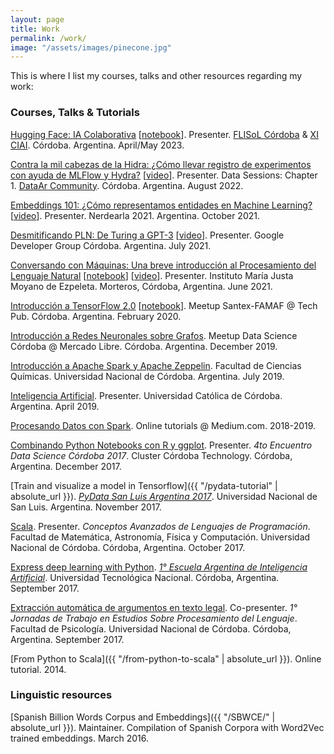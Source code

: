 ```yaml
---
layout: page
title: Work
permalink: /work/
image: "/assets/images/pinecone.jpg"
---
```


This is where I list my courses, talks and other resources regarding my work:

### Courses, Talks & Tutorials
<a name="#courses"></a>

[Hugging Face: IA Colaborativa](https://huggingface.co/crscardellino/flisol-cba-martin-fierro)
[[notebook](https://huggingface.co/crscardellino/flisol-cba-martin-fierro/blob/main/flisol-cordoba-2023.ipynb)].
Presenter. [FLISoL Córdoba](https://cordoba.flisol.org.ar/) &
[XI CIAI](https://fcefyn.unc.edu.ar/facultad/secretarias/extension/prosecretaria-de-desarrollo-sostenible/xi-congreso-de-innovacion-ambiente-e-ingenieria/).
Córdoba. Argentina. April/May 2023.

[Contra la mil cabezas de la Hidra: ¿Cómo llevar registro de experimentos con ayuda de MLFlow y Hydra?](https://github.com/crscardellino/data-ar-mlflow-hydra)
[[video](https://www.youtube.com/watch?v=_fHMlNdp08w&t=5986s)].
Presenter. Data Sessions: Chapter 1. [DataAr Community](https://linktr.ee/dataarcommunity). Córdoba. Argentina. August 2022.

[Embeddings 101: ¿Cómo representamos entidades en Machine Learning?](https://docs.google.com/presentation/d/1bGA1W59WeVyzWv7BMpKMALyPui9XDjxUjfy2lk93lDI/edit?usp=sharing)
[[video](https://www.youtube.com/watch?v=_RvSQsV12fM)].
Presenter. Nerdearla 2021. Argentina. October 2021.

[Desmitificando PLN: De Turing a GPT-3](https://docs.google.com/presentation/d/1aMhYF-3WvDx7hRdqCi7zFJJFeVnZnoZoYqNE2WoHlKc/edit#slide=id.g62fc528f49_1_72)
[[video](https://www.youtube.com/watch?v=f-uOKtk2tS4)].
Presenter. Google Developer Group Córdoba.  Argentina. July 2021.

[Conversando con Máquinas: Una breve introducción al Procesamiento del Lenguaje
Natural](https://docs.google.com/presentation/d/1l5Kwxqf-rarM7D-R-LIukZ5qWp0xWHzJfP9sIKs71nw/edit?usp=sharing)
[[notebook](https://colab.research.google.com/drive/1WiV_UG8sfsgHijThCBNgFOVuOG0MOY1S?usp=sharing)]
[[video](https://www.youtube.com/watch?v=CPaC09_STo4)].
Presenter. Instituto María Justa Moyano de Ezpeleta. Morteros, Córdoba,
Argentina. June 2021.

[Introducción a TensorFlow 2.0](https://docs.google.com/presentation/d/1L_X5VFpHsvdsue43GHykYUObvYZk9MPrcrfI-klWIPE)
[[notebook](https://colab.research.google.com/drive/1l6X1YAC_kzxQdrGswL8DioQNKuYb54O1)].
Meetup Santex-FAMAF @ Tech Pub. Córdoba. Argentina. February 2020.

[Introducción a Redes Neuronales sobre Grafos](https://github.com/crscardellino/meetup-ds-cba-2019/).
Meetup Data Science Córdoba @ Mercado Libre. Córdoba. Argentina. December 2019.

[Introducción a Apache Spark y Apache
Zeppelin](https://docs.google.com/presentation/d/1lsDqZe5voPZ4o3-9pux2DCSedFatiqiJ_MWI39d2uF8).
Facultad de Ciencias Químicas. Universidad Nacional de Córdoba. Argentina. July 2019.

[Inteligencia
Artificial](https://docs.google.com/presentation/d/1HmQmdYz_e03ThS6dSkuOpjFhf8cfneSdTSR-CyQYmAI/edit?usp=sharing).
Presenter. Universidad Católica de Córdoba. Argentina. April 2019.

[Procesando Datos con
Spark](https://medium.com/@crscardellino/procesando-datos-con-spark-48539d38e437).
Online tutorials @ Medium.com. 2018-2019.

[Combinando Python Notebooks con R y
ggplot](https://github.com/crscardellino/MeetupDSCba2017).  Presenter. _4to
Encuentro Data Science Córdoba 2017_.  Cluster Córdoba Technology. Córdoba,
Argentina. December 2017.

[Train and visualize a model in Tensorflow]({{ "/pydata-tutorial" | absolute_url }}).
[_PyData San Luis Argentina 2017_](https://pydata.org/sanluis2017/).
Universidad Nacional de San Luis. Argentina. November 2017.

[Scala](https://docs.google.com/presentation/d/1ouNU1SjRn0sZq3NfBQJa7dPLtgsNCb7lVu5SK3RHTFo/edit?usp=sharing).
Presenter. _Conceptos Avanzados de Lenguajes de Programación_. Facultad de
Matemática, Astronomía, Física y Computación.  Universidad Nacional de Córdoba.
Córdoba, Argentina. October 2017.

[Express deep learning with
Python](https://github.com/PLN-FaMAF/DeepLearningEAIA).
[_1&deg; Escuela Argentina de Inteligencia
Artificial_](https://sites.google.com/view/eaia2017/). Universidad Tecnológica
Nacional. Córdoba, Argentina. September 2017.

[Extracción automática de argumentos en texto
legal](https://docs.google.com/presentation/d/1k2m4ZhgYlPLN7WbJenN40uzmm-a1UWBdVy_m6VRdz5o/edit?usp=sharing).
Co-presenter. _1&deg; Jornadas de Trabajo en Estudios Sobre Procesamiento del
Lenguaje_. Facultad de Psicología. Universidad Nacional de Córdoba. Córdoba,
Argentina. September 2017.

[From Python to Scala]({{ "/from-python-to-scala" | absolute_url }}). Online
tutorial. 2014.

### Linguistic resources
<a name="#resources"></a>

[Spanish Billion Words Corpus and Embeddings]({{ "/SBWCE/" | absolute_url }}).
Maintainer. Compilation of Spanish Corpora with Word2Vec trained embeddings.
March 2016.
